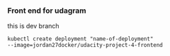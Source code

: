 ### Front end for udagram

this is dev branch

<code>kubectl create deployment "name-of-deployment" --image=jordan27docker/udacity-project-4-frontend</code>
